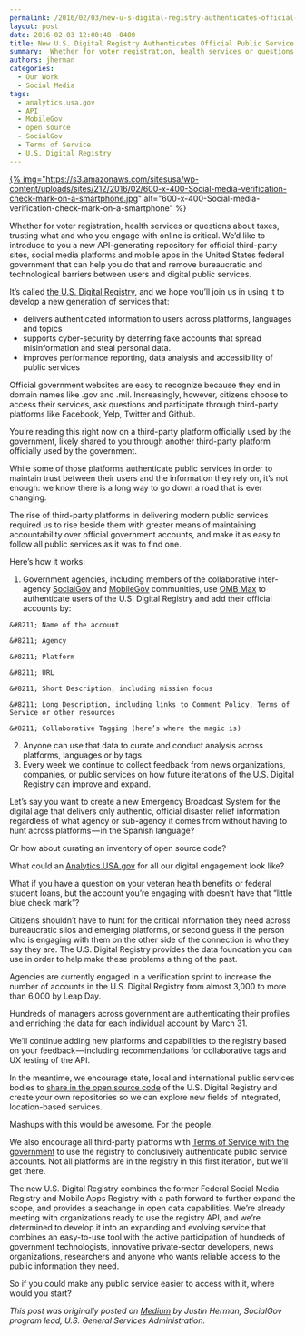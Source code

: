 ```yaml
---
permalink: /2016/02/03/new-u-s-digital-registry-authenticates-official-public-service-accounts/
layout: post
date: 2016-02-03 12:00:48 -0400
title: New U.S. Digital Registry Authenticates Official Public Service Accounts
summary:  Whether for voter registration, health services or questions about taxes, trusting what and who you engage with online is critical. We&rsquo;d like to introduce to you a new API-generating repository for official third-party sites, social media platforms and mobile apps in the United States federal government that can help you do
authors: jherman
categories:
  - Our Work
  - Social Media
tags:
  - analytics.usa.gov
  - API
  - MobileGov
  - open source
  - SocialGov
  - Terms of Service
  - U.S. Digital Registry
---
```


<a href="https://s3.amazonaws.com/sitesusa/wp-content/uploads/sites/212/2016/02/600-x-400-Social-media-verification-check-mark-on-a-smartphone.jpg" rel="attachment wp-att-343205">{% img="https://s3.amazonaws.com/sitesusa/wp-content/uploads/sites/212/2016/02/600-x-400-Social-media-verification-check-mark-on-a-smartphone.jpg" alt="600-x-400-Social-media-verification-check-mark-on-a-smartphone" %}</a>

Whether for voter registration, health services or questions about taxes, trusting what and who you engage with online is critical. We’d like to introduce to you a new API-generating repository for official third-party sites, social media platforms and mobile apps in the United States federal government that can help you do that and remove bureaucratic and technological barriers between users and digital public services.

It’s called [the U.S. Digital Registry](https://www.WHATEVER/services/u-s-digital-registry/), and we hope you’ll join us in using it to develop a new generation of services that:

  * delivers authenticated information to users across platforms, languages and topics
  * supports cyber-security by deterring fake accounts that spread misinformation and steal personal data.
  * improves performance reporting, data analysis and accessibility of public services

Official government websites are easy to recognize because they end in domain names like .gov and .mil. Increasingly, however, citizens choose to access their services, ask questions and participate through third-party platforms like Facebook, Yelp, Twitter and Github.

You’re reading this right now on a third-party platform officially used by the government, likely shared to you through another third-party platform officially used by the government.

While some of those platforms authenticate public services in order to maintain trust between their users and the information they rely on, it’s not enough: we know there is a long way to go down a road that is ever changing.

The rise of third-party platforms in delivering modern public services required us to rise beside them with greater means of maintaining accountability over official government accounts, and make it as easy to follow all public services as it was to find one.

Here’s how it works:

  1. Government agencies, including members of the collaborative inter-agency [SocialGov](https://www.WHATEVER/communities/social-media/) and [MobileGov](https://www.WHATEVER/communities/mobile/) communities, use [OMB Max](https://max.omb.gov/maxportal/home.do) to authenticate users of the U.S. Digital Registry and add their official accounts by:
  
    &#8211; Name of the account
  
    &#8211; Agency
  
    &#8211; Platform
  
    &#8211; URL
  
    &#8211; Short Description, including mission focus
  
    &#8211; Long Description, including links to Comment Policy, Terms of Service or other resources
  
    &#8211; Collaborative Tagging (here’s where the magic is)
  2. Anyone can use that data to curate and conduct analysis across platforms, languages or by tags.
  3. Every week we continue to collect feedback from news organizations, companies, or public services on how future iterations of the U.S. Digital Registry can improve and expand.

Let’s say you want to create a new Emergency Broadcast System for the digital age that delivers only authentic, official disaster relief information regardless of what agency or sub-agency it comes from without having to hunt across platforms — in the Spanish language?

Or how about curating an inventory of open source code?

What could an [Analytics.USA.gov](https://analytics.usa.gov/) for all our digital engagement look like?

What if you have a question on your veteran health benefits or federal student loans, but the account you’re engaging with doesn’t have that “little blue check mark”?

Citizens shouldn’t have to hunt for the critical information they need across bureaucratic silos and emerging platforms, or second guess if the person who is engaging with them on the other side of the connection is who they say they are. The U.S. Digital Registry provides the data foundation you can use in order to help make these problems a thing of the past.

Agencies are currently engaged in a verification sprint to increase the number of accounts in the U.S. Digital Registry from almost 3,000 to more than 6,000 by Leap Day.

Hundreds of managers across government are authenticating their profiles and enriching the data for each individual account by March 31.

We’ll continue adding new platforms and capabilities to the registry based on your feedback — including recommendations for collaborative tags and UX testing of the API.

In the meantime, we encourage state, local and international public services bodies to [share in the open source code](https://github.com/ctacdev/social-media-registry) of the U.S. Digital Registry and create your own repositories so we can explore new fields of integrated, location-based services.

Mashups with this would be awesome. For the people.

We also encourage all third-party platforms with [Terms of Service with the government](https://www.WHATEVER/resources/negotiated-terms-of-service-agreements/) to use the registry to conclusively authenticate public service accounts. Not all platforms are in the registry in this first iteration, but we’ll get there.

The new U.S. Digital Registry combines the former Federal Social Media Registry and Mobile Apps Registry with a path forward to further expand the scope, and provides a seachange in open data capabilities. We’re already meeting with organizations ready to use the registry API, and we’re determined to develop it into an expanding and evolving service that combines an easy-to-use tool with the active participation of hundreds of government technologists, innovative private-sector developers, news organizations, researchers and anyone who wants reliable access to the public information they need.
  
So if you could make any public service easier to access with it, where would you start?

_This post was originally posted on [Medium](https://medium.com/@GeneralServicesAdministration/) by Justin Herman, SocialGov program lead, U.S. General Services Administration._